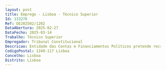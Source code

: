 ```yaml
--- 
layout: post
title: Emprego - Lisboa - Técnico Superior
Id: 133276
Ref: OE202502/1202
DataAbertura: 2025-02-27
DataFecho: 2025-03-14
Trabalho: Técnico Superior
Empregador: Tribunal Constitucional
Descricao: Entidade das Contas e Financiamentos Políticos pretende recrutar três (3) técnicos superiores por mobilidade, entre serviços e na categoria, nos termos do disposto dos artigos 92.º e seguintes da Lei Geral do Trabalho em Funções Públicas (LTFP), aprovada em anexo à Lei n.º 35 2014, de 20 de junho, na redação atual, para o exercício de funções de assessoria de auditoria e inspeção.
CodigoPostal: 1249-117 Lisboa
Concelho: Lisboa
Distrito: Lisboa
--- 
```

